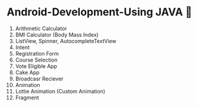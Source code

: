 # Android-Development-Using JAVA 📱

1. Arithmetic Calculator<br>
2. BMI Calculator (Body Mass Index)<br>
3. ListView, Spinner, AutocompleteTextView<br>
4. Intent<br>
5. Registration Form<br>
6. Course Selection<br>
7. Vote Eligible App<br>
8. Cake App<br>
9. Broadcasr Reciever<br>
10. Animation<br>
11. Lottie Animation (Custom Animation)<br>
12. Fragment<br>
